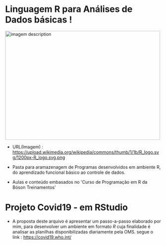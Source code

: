 # Linguagem R para Análises de Dados básicas ! #

<img src="https://upload.wikimedia.org/wikipedia/commons/thumb/1/1b/R_logo.svg/1200px-R_logo.svg.png" alt="imagem description" width="500" height="350">

- URL(Imagem) : https://upload.wikimedia.org/wikipedia/commons/thumb/1/1b/R_logo.svg/1200px-R_logo.svg.png

- Pasta para aramazenagem de Programas desenvolvidos em ambiente R, do aprendizado funcional básico ao controle de dados.

- Aulas e conteúdo embasados no 'Curso de Programação em R da Bóson Treinamentos'

# Projeto Covid19 - em RStudio # 
 - A proposta deste arquivo é apresentar um passo-a-passo elaborado por mim, para desenvolver um ambiente em formato *R* cuja finalidade é analisar as planilhas disponibilizadas diariamente pela OMS.
 segue o link : https://covid19.who.int/
